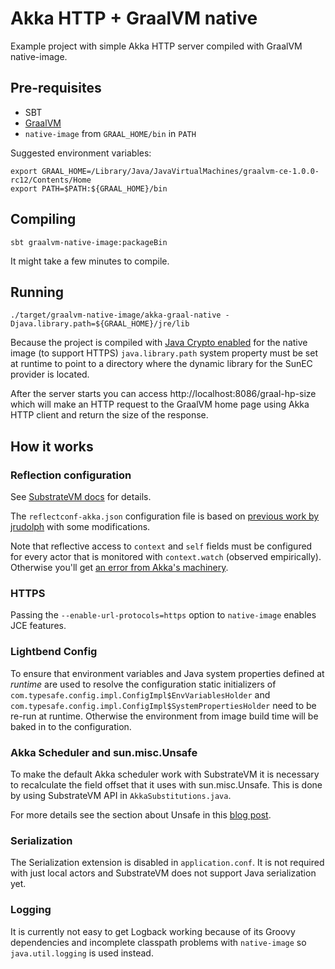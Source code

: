 # Akka HTTP + GraalVM native
Example project with simple Akka HTTP server compiled with GraalVM native-image.

## Pre-requisites
  * SBT
  * [GraalVM](https://github.com/oracle/graal/releases)
  * `native-image` from `GRAAL_HOME/bin` in `PATH`
  
Suggested environment variables:

    export GRAAL_HOME=/Library/Java/JavaVirtualMachines/graalvm-ce-1.0.0-rc12/Contents/Home
    export PATH=$PATH:${GRAAL_HOME}/bin
  
## Compiling
    
    sbt graalvm-native-image:packageBin
    
It might take a few minutes to compile.
   
## Running
    
    ./target/graalvm-native-image/akka-graal-native -Djava.library.path=${GRAAL_HOME}/jre/lib
    
Because the project is compiled with
[Java Crypto enabled](https://github.com/oracle/graal/blob/master/substratevm/JCA-SECURITY-SERVICES.md)
for the native image (to support HTTPS) `java.library.path` system property must be set at runtime
to point to a directory where the dynamic library for the SunEC provider is located.

After the server starts you can access http://localhost:8086/graal-hp-size which will make an HTTP
request to the GraalVM home page using Akka HTTP client and return the size of the response.

## How it works

### Reflection configuration
See [SubstrateVM docs](https://github.com/oracle/graal/blob/master/substratevm/REFLECTION.md)
for details.

The `reflectconf-akka.json` configuration file is based on [previous work by jrudolph](https://github.com/jrudolph/akka-graal)
with some modifications.

Note that reflective access to `context` and `self` fields must be configured for every actor
that is monitored with `context.watch` (observed empirically).
Otherwise you'll get [an error from Akka's machinery](https://github.com/akka/akka/blob/v2.5.21/akka-actor/src/main/scala/akka/actor/ActorCell.scala#L711).

### HTTPS
Passing the `--enable-url-protocols=https` option to `native-image` enables JCE features.

### Lightbend Config
To ensure that environment variables and Java system properties defined at *runtime* are used
to resolve the configuration static initializers of `com.typesafe.config.impl.ConfigImpl$EnvVariablesHolder`
and `com.typesafe.config.impl.ConfigImpl$SystemPropertiesHolder` need to be re-run at runtime.
Otherwise the environment from image build time will be baked in to the configuration.

### Akka Scheduler and sun.misc.Unsafe
To make the default Akka scheduler work with SubstrateVM it is necessary to recalculate the field
offset that it uses with sun.misc.Unsafe.
This is done by using SubstrateVM API in `AkkaSubstitutions.java`.

For more details see the section about Unsafe in this [blog post](https://medium.com/graalvm/instant-netty-startup-using-graalvm-native-image-generation-ed6f14ff7692).

### Serialization
The Serialization extension is disabled in `application.conf`. It is not required with just local
actors and SubstrateVM does not support Java serialization yet.

### Logging
It is currently not easy to get Logback working because of its Groovy dependencies and incomplete
classpath problems with `native-image` so `java.util.logging` is used instead.
